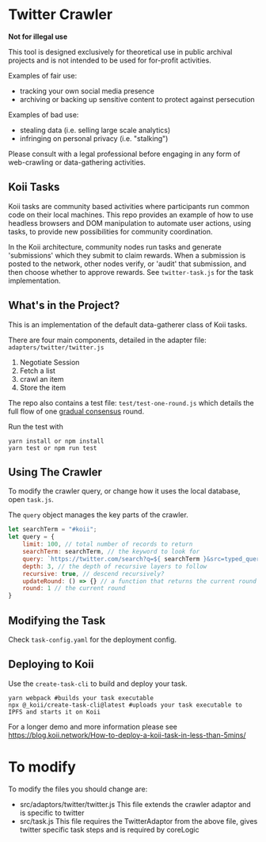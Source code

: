 # Twitter Crawler

**Not for illegal use**

This tool is designed exclusively for theoretical use in public archival projects and is not intended to be used for for-profit activities.

Examples of fair use:
 - tracking your own social media presence
 - archiving or backing up sensitive content to protect against persecution

Examples of bad use:
 - stealing data (i.e. selling large scale analytics)
 - infringing on personal privacy (i.e. "stalking")

Please consult with a legal professional before engaging in any form of web-crawling or data-gathering activities.

## Koii Tasks

Koii tasks are community based activities where participants run common code on their local machines. This repo provides an example of how to use headless browsers and DOM manipulation to automate user actions, using tasks, to provide new possibilities for community coordination.

In the Koii architecture, community nodes run tasks and generate 'submissions' which they submit to claim rewards. When a submission is posted to the network, other nodes verify, or 'audit' that submission, and then choose whether to approve rewards. See `twitter-task.js` for the task implementation. 

## What's in the Project?
This is an implementation of the default data-gatherer class of Koii tasks.

There are four main components, detailed in the adapter file: `adapters/twitter/twitter.js`
1. Negotiate Session
2. Fetch a list
3. crawl an item
4. Store the item

The repo also contains a test file: `test/test-one-round.js` which details the full flow of one [gradual consensus](https://docs.koii.network/concepts/gradual-consensus/runtime-flow) round. 

Run the test with 
```
yarn install or npm install
yarn test or npm run test
```

## Using The Crawler
To modify the crawler query, or change how it uses the local database, open `task.js`.

The `query` object manages the key parts of the crawler.

```javascript
let searchTerm = "#koii";
let query = {
    limit: 100, // total number of records to return
    searchTerm: searchTerm, // the keyword to look for
    query: `https://twitter.com/search?q=${ searchTerm }&src=typed_query`, // the query string (including said keyword)
    depth: 3, // the depth of recursive layers to follow 
    recursive: true, // descend recursively?
    updateRound: () => {} // a function that returns the current round
    round: 1 // the current round
}
```

## Modifying the Task
Check `task-config.yaml` for the deployment config. 

## Deploying to Koii
Use the `create-task-cli` to build and deploy your task. 

```
yarn webpack #builds your task executable
npx @_koii/create-task-cli@latest #uploads your task executable to IPFS and starts it on Koii
```

For a longer demo and more information please see https://blog.koii.network/How-to-deploy-a-koii-task-in-less-than-5mins/

# To modify
To modify the files you should change are:
- src/adaptors/twitter/twitter.js 
    This file extends the crawler adaptor and is specific to twitter
- src/task.js
    This file requires the TwitterAdaptor from the above file, gives twitter specific task steps and is required by coreLogic